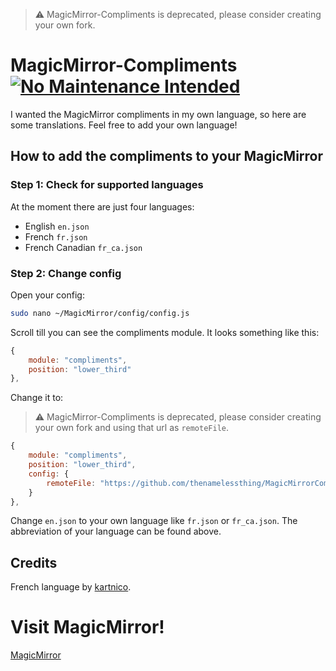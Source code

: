 > ⚠️ MagicMirror-Compliments is deprecated, please consider creating your own fork.

# MagicMirror-Compliments [![No Maintenance Intended](https://unmaintained.tech/badge.svg)](https://unmaintained.tech/)
I wanted the MagicMirror compliments in my own language, so here are some translations. Feel free to add your own language!

## How to add the compliments to your MagicMirror
### Step 1: Check for supported languages
At the moment there are just four languages: 
- English ```en.json```
- French ```fr.json```
- French Canadian ```fr_ca.json```

### Step 2: Change config
Open your config:
```bash
sudo nano ~/MagicMirror/config/config.js
```
Scroll till you can see the compliments module. It looks something like this:
```javascript
{
    module: "compliments",
    position: "lower_third"
},
```
Change it to:
> ⚠️ MagicMirror-Compliments is deprecated, please consider creating your own fork and using that url as ```remoteFile```.
```javascript
{
    module: "compliments",
    position: "lower_third",
    config: {
        remoteFile: "https://github.com/thenamelessthing/MagicMirrorCompliments/main/fr_ca.json"
    }
},
```
Change ```en.json``` to your own language like ```fr.json``` or ```fr_ca.json```. The abbreviation of your language can be found above.

## Credits
French language by [kartnico](https://github.com/kartnico).
# Visit MagicMirror!
[MagicMirror](https://github.com/MichMich/MagicMirror)
